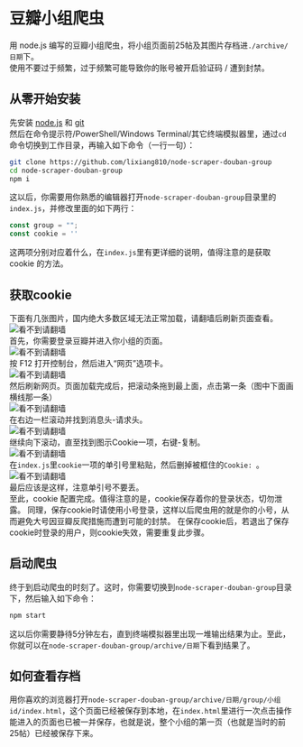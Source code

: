 # 豆瓣小组爬虫

用 node.js 编写的豆瓣小组爬虫，将小组页面前25帖及其图片存档进`./archive/日期`下。  
使用不要过于频繁，过于频繁可能导致你的账号被开启验证码 / 遭到封禁。

## 从零开始安装

先安装 [node.js](https://nodejs.org/zh-cn/download/) 和 [git](https://git-scm.com/downloads)  
然后在命令提示符/PowerShell/Windows Terminal/其它终端模拟器里，通过`cd`命令切换到工作目录，再输入如下命令（一行一句）：

```bash
git clone https://github.com/lixiang810/node-scraper-douban-group
cd node-scraper-douban-group
npm i
```

这以后，你需要用你熟悉的编辑器打开`node-scraper-douban-group`目录里的`index.js`，并修改里面的如下两行：

```js
const group = "";
const cookie = ''
```

这两项分别对应着什么，在`index.js`里有更详细的说明，值得注意的是获取 cookie 的方法。

## 获取cookie

下面有几张图片，国内绝大多数区域无法正常加载，请翻墙后刷新页面查看。  
![看不到请翻墙](https://cdn.jsdelivr.net/gh/lixiang810/fk-gfw/tutorial1/1.png)  
首先，你需要登录豆瓣并进入你小组的页面。  
![看不到请翻墙](https://cdn.jsdelivr.net/gh/lixiang810/fk-gfw/tutorial1/2.png)  
按 F12 打开控制台，然后进入“网页”选项卡。  
![看不到请翻墙](https://cdn.jsdelivr.net/gh/lixiang810/fk-gfw/tutorial1/3.png)  
然后刷新网页。页面加载完成后，把滚动条拖到最上面，点击第一条（图中下面画横线那一条）  
![看不到请翻墙](https://cdn.jsdelivr.net/gh/lixiang810/fk-gfw/tutorial1/4.png)  
在右边一栏滚动并找到消息头-请求头。  
![看不到请翻墙](https://cdn.jsdelivr.net/gh/lixiang810/fk-gfw/tutorial1/5.png)  
继续向下滚动，直至找到图示Cookie一项，右键-复制。  
![看不到请翻墙](https://cdn.jsdelivr.net/gh/lixiang810/fk-gfw/tutorial1/6.png)  
在`index.js`里`cookie`一项的单引号里粘贴，然后删掉被框住的`Cookie: `。  
![看不到请翻墙](https://cdn.jsdelivr.net/gh/lixiang810/fk-gfw/tutorial1/7.png)  
最后应该是这样，注意单引号不要丢。  
至此，cookie 配置完成。值得注意的是，cookie保存着你的登录状态，切勿泄露。
同理，保存cookie时请使用小号登录，这样以后爬虫用的就是你的小号，从而避免大号因豆瓣反爬措施而遭到可能的封禁。
在保存cookie后，若退出了保存cookie时登录的用户，则cookie失效，需要重复此步骤。

## 启动爬虫

终于到启动爬虫的时刻了。这时，你需要切换到`node-scraper-douban-group`目录下，然后输入如下命令：

```bash
npm start
```

这以后你需要静待5分钟左右，直到终端模拟器里出现一堆输出结果为止。至此，你就可以在`node-scraper-douban-group/archive/日期`下看到结果了。

## 如何查看存档

用你喜欢的浏览器打开`node-scraper-douban-group/archive/日期/group/小组id/index.html`，这个页面已经被保存到本地，在`index.html`里进行一次点击操作能进入的页面也已被一并保存，也就是说，整个小组的第一页（也就是当时的前25帖）已经被保存下来。

